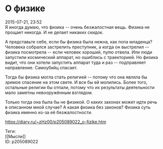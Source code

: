 О физике
=========

   
 2015-07-21, 23:52   
  Я иногда думаю, что физика -- очень безжалостная вещь. Физика не прощает никогда. И не делает никаких скидок.   
   
 А представьте себе, если бы физика была нежна, как попа младенца? Человека собрался застрелить преступник, а когда он выстрелил -- физика посмотрела -- если человек хороший, пулю отвела. Или люди запустили космический аппарат, но ошиблись с траекторией. Но физика видит, что они хотели запустить аппарат туда и раз -- подправляет направление. Самоубийц спасает.   
   
 Тогда бы физика могла стать религией -- потому что она являла бы зримое спасение на этом свете. И все бы ей молились. Более того, остальные религии бы отпали, потому что их результаты деятельности мало заметны невооружённым взглядом.   
   
 Только тогда она была бы не физикой. О каких законах может идти речь в описанном мной случае? А какая физика без законов? Физика суть физика именно из-за её безжалостности.   
    
 <https://diary.ru/~zHz00/p205089022_o-fizike.htm>   
   
 Теги:   
 [[Мысли]]   
 ID: p205089022